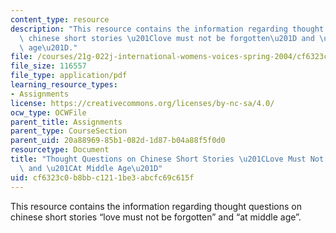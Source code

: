 ```yaml
---
content_type: resource
description: "This resource contains the information regarding thought questions on\
  \ chinese short stories \u201Clove must not be forgotten\u201D and \u201Cat middle\
  \ age\u201D."
file: /courses/21g-022j-international-womens-voices-spring-2004/cf6323c0b8bbc1211be3abcfc69c615f_MIT21G_022JS04_on_ch.pdf
file_size: 116557
file_type: application/pdf
learning_resource_types:
- Assignments
license: https://creativecommons.org/licenses/by-nc-sa/4.0/
ocw_type: OCWFile
parent_title: Assignments
parent_type: CourseSection
parent_uid: 20a88969-85b1-082d-1d87-b04a88f5f0d0
resourcetype: Document
title: "Thought Questions on Chinese Short Stories \u201CLove Must Not be Forgotten\u201D\
  \ and \u201CAt Middle Age\u201D"
uid: cf6323c0-b8bb-c121-1be3-abcfc69c615f
---
```

This resource contains the information regarding thought questions on chinese short stories “love must not be forgotten” and “at middle age”.